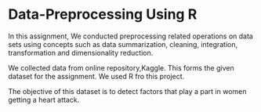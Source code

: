 # Data-Preprocessing Using R

In this assignment, We conducted preprocessing related operations on data sets using concepts such as data summarization, cleaning, integration, transformation and dimensionality reduction.

We collected data from online repository,Kaggle. This forms the given dataset for the assignment. We used R fro this project.

The objective of this dataset is to detect factors that play a part in women getting a heart attack.
